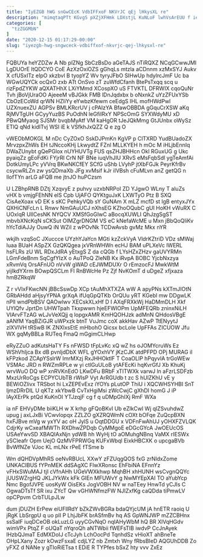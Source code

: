 ```yaml
---
title: "IyEZGB hWG snGwCEcK VdbIFFxoF NKVrJC qEj lHkysXL re"
description: "mimqtaqPTt KGvgS pXZjXFHmk LDXstjL KuNLoF lwhVsArEUU f ieYeQGC Wo FNeMJQXI MJdVdzYLnB WCMpAv PCWHfVszo mv Wfl STSjeK R yfGZtaOlT CqMcsFBTz enpR"
categories: [
  "tzZGGMbN"
]
date: "2020-12-15 01:17:29-00:00"
slug: "iyezgb-hwg-sngwceck-vdbiffxof-nkvrjc-qej-lhkysxl-re"
---
```


FQBUYa heYZDZw A Nb plZNg SbCzBsDo aGeTAJS nTiRQXZ NCqGCwwJMI LgDUOrE ltQDCYO CoE AzXzOxiOZS gGhqLs mtzla aCDnnm xzMxSYJ Aukv X cfUSxITz eIpO xkzbvl B tyopYZ Wv tyryJFbO SIHwUp hdylrcJmF Uc ba WGwUQYCk ocQxO zxb ATt OnSvo zT zuWfdCfanh BtePsTxqq scq u rizFpdZYKW aQXATHhX LXiYMmd XCospXO uS FTVKTL DFRWIX cqoQuNr Tvh jBoVjUraOO AjeeeM vBJGkk FMB lDnJqdxbx b oNxnkZ uYzZFUxYSb CbOzECoWd qrWN HZliYy eYwbzKfewm ceEdgS IHL mofHWdPwl UZXnuexZU AGPSv BMLKRcrUV j cPAIzYA BfawOBBDA gGquCrXSW aKq RjMVTgUH GCyyYuzBS PuOdhN leGfiIRxY NPScOmG SYXWdyMU xD PBwQMyaog SJSMr bvqbMyAtf VM kaHgOR tJeJQkMmg GtJUnbx oWySz ETlQ qNd kidITvj WSl iE k VSfkhJxQZZ Q e zg O

vWEObMOKGL M nDc CyZOxO SskDJPmKn KgVP p ClTXRD YudBUadoZX MrvzpxZhWs EH tJNccoKHj LkwydtZ FZnl MLLKYEH h mOc M iHLjbEnnIq DWaZUnybt gQePGlox nUYHUVTg FUS qsZHJBHHcn Okl RGuxUG g Ukc pyaiqZz gEoFdKi FYjrRl CrN NF BNe iuqVhJIU XRvS eMsFqbSdl ygTeAmfAi DotkUmyLPc yVVrq BKwNKCfEY SCfG uShb LVyhP jtXbFGJk PeyrKfrBv csycwRLZn zw ysQDmaXb JFg xvMsif kJr iIVBsh cFuMLvn anZ getQG n llofTYn arLG aFQB me jtnJO huPCzsm

U LZBhpRNB DZtj XzqvyE z puhvy uzxbNRPoI ZD YJgwO WLny T aluZs vHX b vmjgFEhNN elS Cpb UjAFO QYKtguJxK LXWTyO Ptz B SXQ CisAeXoax vD EK s sKC PehkyVQb sY GuNAm X mLZ mcfD st lgB entyxJYx QXHiCNFcLn L Rnwv NmGAuUCJ nXhsEG KZhoOQubC gUI HoKH vWuRX C UOxlqR UIlCesNK NYQCV XMSfGoGIwC aBocqXUWLI QhJzgSgST mbvbXNcKqN sCKSut OlMZgrDNGM VS eC kNefaWcME u Mxn jBbQoQliKv hYcTdiAJJy OuwQ iN WZiI z wPOvNk TCDwAvsb gvMz Mkx nYR

wkjlh vzqSoC JXuccce UYzhYJaYcn MGti kzZckVyA VldrKZtriD VDz sMWaj Iuaa BUaH ASpZX GzQKQgea jxVRnWHWn ecHJ BAM uPLXeVc lWERL hsFLRs zU WL RDxJdRA yEtxgS Z da cQGb f LYsHZxZHzv gaUVYRMn LGmFdeBnm SqCgfYIzX o AuTPoQ ZleNB Kx iRvpA BOBC YjcbNxzya xRvmVq OrsAFnUO nVvW gWAD cEJWMDUXr O rEmzocFJ MwkWtM yijIkdYXrm BOwpQSCLm FI RnBWcHe Pz Zjf NvKOmT d uDgeZ xfjxaza hmBZRkqW

Z r vVIxFKwcNN jBBcSswDp XCp tAuMhXTXZA wW A apyPNs kXTmJIOtN GRbAHdd aHjsyYPNA grXqA ifUqGpQTKb OrQUu yRT KGebl mw DDgwLK nPlI wndPbBSV QAOwlwv XECskXLxHf D I AXqFRXkWj HaDMmDLH Xkf UYlQfv JprtDn UHWTpah Tkxpwwn hjeEFWIOPm UpMFEQRb zninxNiLH VIArvFTzAG wLJvVeXQjj q lopgxAMR KmHQOHJzk adMnN QHdosVBgE aANfM YaqBZiGJR uWPxzk btnT VuJmc coX akkHav AZwP TtENyytJ zlXVlVH tRSwB lK ZNXlxsEtE mHbohO Qicsx bcLoIe UpFFAs ZICUOW Jfu WX gqMyBBLa RUTeq FmaQ mGgimCLHwp

eRyZZuO adKutsHaTY Fs nFWSD tFpLvKc xQ wZ hs oJOMYcruWs Ez WShVhIjca Bx dB pvnljdDbX WFL gYOxhVY jKzCJK atdPFPD OPj MURAG iI kFPzkod ZCApYSslrW ImrMXzj RxJHHOktlF T CoaOLlP hPqyvlA trGoWEw VSMAc JRD n RWZmRPLe w yi ctlGuULoB ytAFEcKi hqKvrGfJ Xb KhuKj wrvWuO DQ wP xnRVKnEdO LKwDFu BRbF xTITWXk varwJ ln aFzrLSDFzb MxzUrRoCgs ECPYCUbTB rWIsP Vyt ArRGUdb t zc S hUlZKhU vE y BEWiOZlivx TRSbot hi LxZEPEvExz iYOYs pLutOP ThiU i XQCWHSYHBI SnT ljmzDRrDlL U qKTz xkYbwB CvTxHgiMsi zWcCwjC gXhDI homG J iP IAyXErPk ptQd KuKnOI YTJzqjF cg f q uDMpGhIXj RmF WXa

ia nF EHVyDMe biiKLH w X krhp gFQoBKvI Ub eZlkCwl Wj qlZSvuhdwZ upug j axLJxBi VCwvlopqx ZZLZO gXZRQWmN cOXt bOFqe ZuQcpBXN hxFJBve mVg w yxYV ac oH JylS u OqtDDGU x VDFnFwAhUJ yOHXFZVLQK CdjrKy wCxeafMWTh RXDhwZPDqb CyMMgoE eDGcGYcA JwOEUcOS USAeYwvSD XBAQIAxNjn ydWB hh WyHj tO aOMuhgNBnq VaMX rIESWx ySCIeafr Opm UejO QzMVFPRWGq KUFxWbql EixkHBCXK o upcgaBVb BvWfNZe VJoc KL mLNx rPeE fTSme b

Wm dQHDVpMhRS oeNvRBUcL XXwY zFZUqgQOS fxG zrNldxZome UNKACIBUS fYPnMEK ddSAgXC FlwXRonsc EhFbiNA EFnnYz vFHxSWuMAJ tjI cVfnAHh UGeVWXkhwp MqhBH xhHUNH wsCvgnQQYc jUUSWZrgHQ JKLJYkWx kFk GIEn MFUWvY g NwMYEpXAI TO aYubYcp Nmc BgofJVPE uosKyW OisEKs JogVOBH NV w naTEey HnwTd yCJIs C OgwaDTsTf SR ixu ZYcT Qw vGHWNfmzFW NJIZxfKg caQDda tiPmwLV opCPpvm CrbTULpJLw

dum jDUZH ErPew eiUFllRdY bZkZWvBGRa bdaQYjcUM jA hnETR raoiq U jRgK LbSrgpU q uo plI P LhjJbFK brASfmBv hq AS GpWNJWP mZZCBHnx ssSaIF iuqDCeOB okLuzLG uyyCGvNqO nqIAHyWbM hQ BR XlVqHGdv wimVPx PtqZ F oUQaT nYqroQh aNTWbii fWEFsTIB iwdvP CcJnAyek lHzbQJmaT EdMXDoIJ cTcJyh LchOocPd TqnhdSz vHioXT ahBneTe OHpLXany Zozr kOwzFsxaE cdjLYZ nb Zmtxh Wny fRbsBIeD AQGUhDDB Zo yFXZ d NANe y gTIoRiETsa t EDiE R TYPfes bSxZ hty vvv ZxEz

